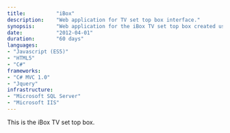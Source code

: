 ```yaml
---
title: 			"iBox"
description:	"Web application for TV set top box interface."
synopsis:		"Web application for the iBox TV set top box created using Javascript and C# MVC 1.0."
date:			"2012-04-01"
duration:		"60 days"
languages: 		
- "Javascript (ES5)"
- "HTML5"
- "C#"
frameworks:
- "C# MVC 1.0"
- "Jquery"
infrastructure:
- "Microsoft SQL Server"
- "Microsoft IIS"
---
```


This is the iBox TV set top box.